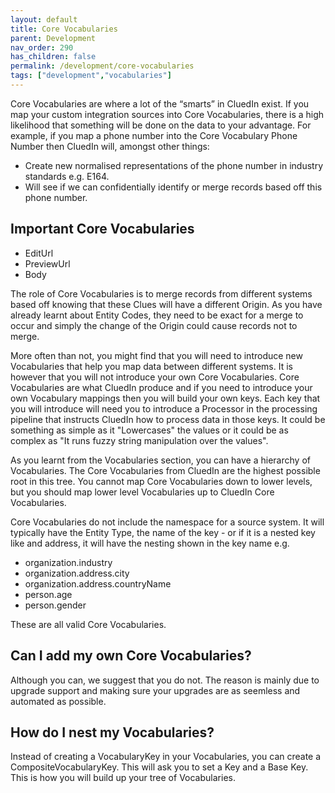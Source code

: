 ```yaml
---
layout: default
title: Core Vocabularies
parent: Development
nav_order: 290
has_children: false
permalink: /development/core-vocabularies
tags: ["development","vocabularies"]
---
```


Core Vocabularies are where a lot of the “smarts” in CluedIn exist. If you map your custom integration sources into Core Vocabularies, there is a high likelihood that something will be done on the data to your advantage. For example, if you map a phone number into the Core Vocabulary Phone Number then CluedIn will, amongst other things: 

- Create new normalised representations of the phone number in industry standards e.g. E164. 
- Will see if we can confidentially identify or merge records based off this phone number.

## Important Core Vocabularies

 - EditUrl
 - PreviewUrl
 - Body

The role of Core Vocabularies is to merge records from different systems based off knowing that these Clues will have a different Origin. As you have already learnt about Entity Codes, they need to be exact for a merge to occur and simply the change of the Origin could cause records not to merge. 

More often than not, you might find that you will need to introduce new Vocabularies that help you map data between different systems. It is however that you will not introduce your own Core Vocabularies. Core Vocabularies are what CluedIn produce and if you need to introduce your own Vocabulary mappings then you will build your own keys. Each key that you will introduce will need you to introduce a Processor in the processing pipeline that instructs CluedIn how to process data in those keys. It could be something as simple as it "Lowercases" the values or it could be as complex as "It runs fuzzy string manipulation over the values".

As you learnt from the Vocabularies section, you can have a hierarchy of Vocabularies. The Core Vocabularies from CluedIn are the highest possible root in this tree. You cannot map Core Vocabularies down to lower levels, but you should map lower level Vocabularies up to CluedIn Core Vocabularies. 

Core Vocabularies do not include the namespace for a source system. It will typically have the Entity Type, the name of the key - or if it is a nested key like and address, it will have the nesting shown in the key name e.g. 

 - organization.industry
 - organization.address.city
 - organization.address.countryName
 - person.age
 - person.gender

These are all valid Core Vocabularies. 

## Can I add my own Core Vocabularies?

Although you can, we suggest that you do not. The reason is mainly due to upgrade support and making sure your upgrades are as seemless and automated as possible. 

## How do I nest my Vocabularies?

Instead of creating a VocabularyKey in your Vocabularies, you can create a CompositeVocabularyKey. This will ask you to set a Key and a Base Key. This is how you will build up your tree of Vocabularies. 